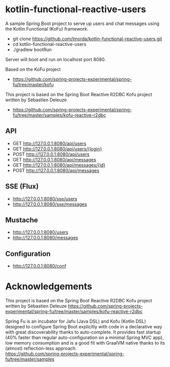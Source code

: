 # kotlin-functional-reactive-users
A sample Spring Boot project to serve up users and chat messages using the Kotlin Functional (KoFu) framework.

* git clone https://github.com/lmorda/kotlin-functional-reactive-users.git
* cd kotlin-functional-reactive-users
* ./gradlew bootRun

Server will boot and run on localhost port 8080.

Based on the KoFu project
* https://github.com/spring-projects-experimental/spring-fu/tree/master/kofu

This project is based on the Spring Boot Reactive R2DBC Kofu project written by Sébastien Deleuze 
* https://github.com/spring-projects-experimental/spring-fu/tree/master/samples/kofu-reactive-r2dbc

## API
* GET http://127.0.0.1:8080/api/users
* GET http://127.0.0.1:8080/api/users/{login}
* POST http://127.0.0.1:8080/api/users
* GET http://127.0.0.1:8080/api/messages
* GET http://127.0.0.1:8080/api/messages/{id}
* POST http://127.0.0.1:8080/api/messages

## SSE (Flux)
* http://127.0.0.1:8080/sse/users
* http://127.0.0.1:8080/sse/messages

## Mustache
* http://127.0.0.1:8080/users
* http://127.0.0.1:8080/messages

## Configuration
* http://127.0.0.1:8080/conf

# Acknowledgements

This project is based on the Spring Boot Reactive R2DBC Kofu project written by Sébastien Deleuze
https://github.com/spring-projects-experimental/spring-fu/tree/master/samples/kofu-reactive-r2dbc

Spring Fu is an incubator for Jafu (Java DSL) and Kofu (Kotlin DSL) designed to configure Spring Boot explicitly with code in a declarative way with great discoverability thanks to auto-complete. It provides fast startup (40% faster than regular auto-configuration on a minimal Spring MVC app), low memory consumption and is a good fit with GraalVM native thanks to its (almost) reflection-less approach.  
https://github.com/spring-projects-experimental/spring-fu/tree/master/samples


